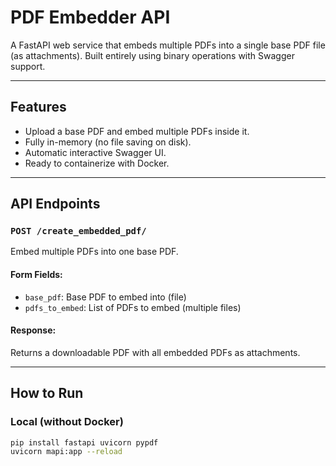 #  PDF Embedder API

A FastAPI web service that embeds multiple PDFs into a single base PDF file (as attachments). Built entirely using binary operations with Swagger support.

---

##  Features

- Upload a base PDF and embed multiple PDFs inside it.
- Fully in-memory (no file saving on disk).
- Automatic interactive Swagger UI.
- Ready to containerize with Docker.

---

##  API Endpoints

### `POST /create_embedded_pdf/`

Embed multiple PDFs into one base PDF.

#### Form Fields:
- `base_pdf`: Base PDF to embed into (file)
- `pdfs_to_embed`: List of PDFs to embed (multiple files)

#### Response:
Returns a downloadable PDF with all embedded PDFs as attachments.

---

##  How to Run

###  Local (without Docker)

```bash
pip install fastapi uvicorn pypdf
uvicorn mapi:app --reload

